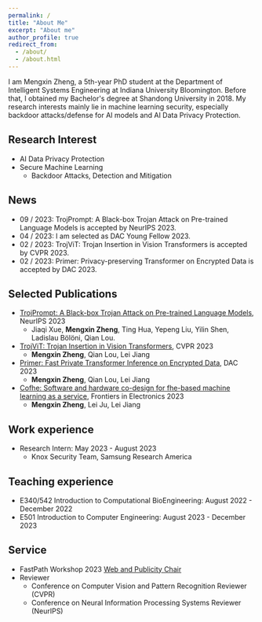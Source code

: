 ```yaml
---
permalink: /
title: "About Me"
excerpt: "About me"
author_profile: true
redirect_from: 
  - /about/
  - /about.html
---
```


I am Mengxin Zheng, a 5th-year PhD student at the Department of Intelligent Systems Engineering at Indiana University Bloomington. Before that, I obtained my Bachelor's degree at Shandong University in 2018. My research interests mainly lie in machine learning security, especially backdoor attacks/defense for AI models and AI Data Privacy Protection.

## Research Interest
- AI Data Privacy Protection
- Secure Machine Learning
  - Backdoor Attacks, Detection and Mitigation

## News
- 09 / 2023: TrojPrompt: A Black-box Trojan Attack on Pre-trained Language Models is accepted by NeurIPS 2023.
- 04 / 2023: I am selected as DAC Young Fellow 2023.
- 02 / 2023: TrojViT: Trojan Insertion in Vision Transformers is accepted by CVPR 2023.
- 02 / 2023: Primer: Privacy-preserving Transformer on Encrypted Data is accepted by DAC 2023.

## Selected Publications
- [TrojPrompt: A Black-box Trojan Attack on Pre-trained Language Models](https://arxiv.org/pdf/2306.06815.pdf), NeurIPS 2023
  - Jiaqi Xue, **Mengxin Zheng**, Ting Hua, Yepeng Liu, Yilin Shen, Ladislau Bölöni, Qian Lou.
- [TrojViT: Trojan Insertion in Vision Transformers](https://openaccess.thecvf.com/content/CVPR2023/papers/Zheng_TrojViT_Trojan_Insertion_in_Vision_Transformers_CVPR_2023_paper.pdf), CVPR 2023
  - **Mengxin Zheng**, Qian Lou, Lei Jiang
- [Primer: Fast Private Transformer Inference on Encrypted Data](https://arxiv.org/pdf/2303.13679.pdf), DAC 2023
  - **Mengxin Zheng**, Qian Lou, Lei Jiang
- [Cofhe: Software and hardware co-design for fhe-based machine learning as a service](https://www.frontiersin.org/articles/10.3389/felec.2022.1091369/full), Frontiers in Electronics 2023
  - **Mengxin Zheng**, Lei Ju, Lei Jiang

## Work experience
- Research Intern: May 2023 - August 2023
  - Knox Security Team, Samsung Research America

## Teaching experience
- E340/542 Introduction to Computational BioEngineering: August 2022 - December 2022
- E501 Introduction to Computer Engineering: August 2023 - December 2023

## Service
- FastPath Workshop 2023 [Web and Publicity Chair](https://fastpath2023.github.io/FastPath2023/)
- Reviewer
  - Conference on Computer Vision and Pattern Recognition Reviewer (CVPR)
  - Conference on Neural Information Processing Systems Reviewer (NeurIPS)
